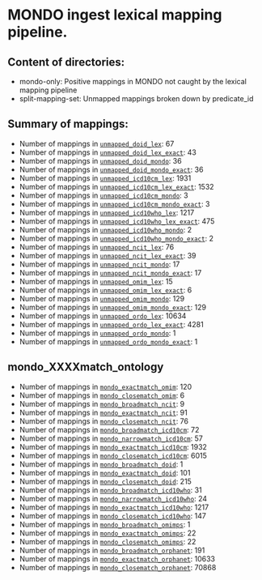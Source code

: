 # MONDO ingest lexical mapping pipeline.
## Content of directories:
* mondo-only: Positive mappings in MONDO not caught by the lexical mapping pipeline
* split-mapping-set: Unmapped mappings broken down by predicate_id
## Summary of mappings:
 * Number of mappings in [`unmapped_doid_lex`](unmapped_doid_lex.tsv): 67
 * Number of mappings in [`unmapped_doid_lex_exact`](unmapped_doid_lex.tsv): 43
 * Number of mappings in [`unmapped_doid_mondo`](mondo-only/unmapped_doid_mondo.tsv): 36
 * Number of mappings in [`unmapped_doid_mondo_exact`](mondo-only/unmapped_doid_mondo.tsv): 36
 * Number of mappings in [`unmapped_icd10cm_lex`](unmapped_icd10cm_lex.tsv): 1931
 * Number of mappings in [`unmapped_icd10cm_lex_exact`](unmapped_icd10cm_lex.tsv): 1532
 * Number of mappings in [`unmapped_icd10cm_mondo`](mondo-only/unmapped_icd10cm_mondo.tsv): 3
 * Number of mappings in [`unmapped_icd10cm_mondo_exact`](mondo-only/unmapped_icd10cm_mondo.tsv): 3
 * Number of mappings in [`unmapped_icd10who_lex`](unmapped_icd10who_lex.tsv): 1217
 * Number of mappings in [`unmapped_icd10who_lex_exact`](unmapped_icd10who_lex.tsv): 475
 * Number of mappings in [`unmapped_icd10who_mondo`](mondo-only/unmapped_icd10who_mondo.tsv): 2
 * Number of mappings in [`unmapped_icd10who_mondo_exact`](mondo-only/unmapped_icd10who_mondo.tsv): 2
 * Number of mappings in [`unmapped_ncit_lex`](unmapped_ncit_lex.tsv): 76
 * Number of mappings in [`unmapped_ncit_lex_exact`](unmapped_ncit_lex.tsv): 39
 * Number of mappings in [`unmapped_ncit_mondo`](mondo-only/unmapped_ncit_mondo.tsv): 17
 * Number of mappings in [`unmapped_ncit_mondo_exact`](mondo-only/unmapped_ncit_mondo.tsv): 17
 * Number of mappings in [`unmapped_omim_lex`](unmapped_omim_lex.tsv): 15
 * Number of mappings in [`unmapped_omim_lex_exact`](unmapped_omim_lex.tsv): 6
 * Number of mappings in [`unmapped_omim_mondo`](mondo-only/unmapped_omim_mondo.tsv): 129
 * Number of mappings in [`unmapped_omim_mondo_exact`](mondo-only/unmapped_omim_mondo.tsv): 129
 * Number of mappings in [`unmapped_ordo_lex`](unmapped_ordo_lex.tsv): 10634
 * Number of mappings in [`unmapped_ordo_lex_exact`](unmapped_ordo_lex.tsv): 4281
 * Number of mappings in [`unmapped_ordo_mondo`](mondo-only/unmapped_ordo_mondo.tsv): 1
 * Number of mappings in [`unmapped_ordo_mondo_exact`](mondo-only/unmapped_ordo_mondo.tsv): 1
## mondo_XXXXmatch_ontology
 * Number of mappings in [`mondo_exactmatch_omim`](split-mapping-set/mondo_exactmatch_omim.tsv): 120
 * Number of mappings in [`mondo_closematch_omim`](split-mapping-set/mondo_closematch_omim.tsv): 6
 * Number of mappings in [`mondo_broadmatch_ncit`](split-mapping-set/mondo_broadmatch_ncit.tsv): 9
 * Number of mappings in [`mondo_exactmatch_ncit`](split-mapping-set/mondo_exactmatch_ncit.tsv): 91
 * Number of mappings in [`mondo_closematch_ncit`](split-mapping-set/mondo_closematch_ncit.tsv): 76
 * Number of mappings in [`mondo_broadmatch_icd10cm`](split-mapping-set/mondo_broadmatch_icd10cm.tsv): 72
 * Number of mappings in [`mondo_narrowmatch_icd10cm`](split-mapping-set/mondo_narrowmatch_icd10cm.tsv): 57
 * Number of mappings in [`mondo_exactmatch_icd10cm`](split-mapping-set/mondo_exactmatch_icd10cm.tsv): 1932
 * Number of mappings in [`mondo_closematch_icd10cm`](split-mapping-set/mondo_closematch_icd10cm.tsv): 6015
 * Number of mappings in [`mondo_broadmatch_doid`](split-mapping-set/mondo_broadmatch_doid.tsv): 1
 * Number of mappings in [`mondo_exactmatch_doid`](split-mapping-set/mondo_exactmatch_doid.tsv): 101
 * Number of mappings in [`mondo_closematch_doid`](split-mapping-set/mondo_closematch_doid.tsv): 215
 * Number of mappings in [`mondo_broadmatch_icd10who`](split-mapping-set/mondo_broadmatch_icd10who.tsv): 31
 * Number of mappings in [`mondo_narrowmatch_icd10who`](split-mapping-set/mondo_narrowmatch_icd10who.tsv): 24
 * Number of mappings in [`mondo_exactmatch_icd10who`](split-mapping-set/mondo_exactmatch_icd10who.tsv): 1217
 * Number of mappings in [`mondo_closematch_icd10who`](split-mapping-set/mondo_closematch_icd10who.tsv): 147
 * Number of mappings in [`mondo_broadmatch_omimps`](split-mapping-set/mondo_broadmatch_omimps.tsv): 1
 * Number of mappings in [`mondo_exactmatch_omimps`](split-mapping-set/mondo_exactmatch_omimps.tsv): 22
 * Number of mappings in [`mondo_closematch_omimps`](split-mapping-set/mondo_closematch_omimps.tsv): 22
 * Number of mappings in [`mondo_broadmatch_orphanet`](split-mapping-set/mondo_broadmatch_orphanet.tsv): 191
 * Number of mappings in [`mondo_exactmatch_orphanet`](split-mapping-set/mondo_exactmatch_orphanet.tsv): 10633
 * Number of mappings in [`mondo_closematch_orphanet`](split-mapping-set/mondo_closematch_orphanet.tsv): 70868
